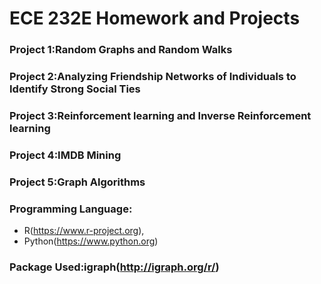 # ECE 232E Homework and Projects
### Project 1:Random Graphs and Random Walks
### Project 2:Analyzing Friendship Networks of Individuals to Identify Strong Social Ties
### Project 3:Reinforcement learning and Inverse Reinforcement learning
### Project 4:IMDB Mining
### Project 5:Graph Algorithms

### Programming Language:
+  R(https://www.r-project.org),
+  Python(https://www.python.org)

### Package Used:igraph(http://igraph.org/r/)

